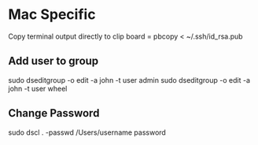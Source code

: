 # Mac Specific
Copy terminal output directly to clip board = pbcopy < ~/.ssh/id_rsa.pub


## Add user to group
sudo dseditgroup -o edit -a john -t user admin
sudo dseditgroup -o edit -a john -t user wheel

## Change Password
sudo dscl . -passwd /Users/username password
